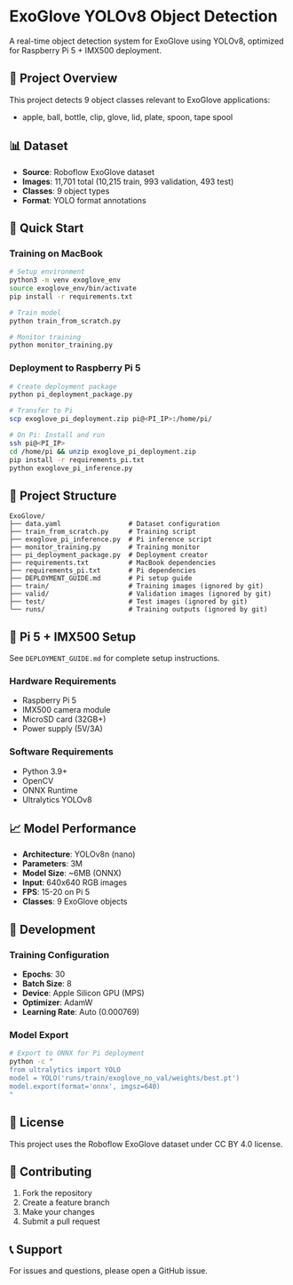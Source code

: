# ExoGlove YOLOv8 Object Detection

A real-time object detection system for ExoGlove using YOLOv8, optimized for Raspberry Pi 5 + IMX500 deployment.

## 🎯 Project Overview

This project detects 9 object classes relevant to ExoGlove applications:
- apple, ball, bottle, clip, glove, lid, plate, spoon, tape spool

## 📊 Dataset

- **Source**: Roboflow ExoGlove dataset
- **Images**: 11,701 total (10,215 train, 993 validation, 493 test)
- **Classes**: 9 object types
- **Format**: YOLO format annotations

## 🚀 Quick Start

### Training on MacBook

```bash
# Setup environment
python3 -m venv exoglove_env
source exoglove_env/bin/activate
pip install -r requirements.txt

# Train model
python train_from_scratch.py

# Monitor training
python monitor_training.py
```

### Deployment to Raspberry Pi 5

```bash
# Create deployment package
python pi_deployment_package.py

# Transfer to Pi
scp exoglove_pi_deployment.zip pi@<PI_IP>:/home/pi/

# On Pi: Install and run
ssh pi@<PI_IP>
cd /home/pi && unzip exoglove_pi_deployment.zip
pip install -r requirements_pi.txt
python exoglove_pi_inference.py
```

## 📁 Project Structure

```
ExoGlove/
├── data.yaml                 # Dataset configuration
├── train_from_scratch.py     # Training script
├── exoglove_pi_inference.py  # Pi inference script
├── monitor_training.py       # Training monitor
├── pi_deployment_package.py  # Deployment creator
├── requirements.txt          # MacBook dependencies
├── requirements_pi.txt       # Pi dependencies
├── DEPLOYMENT_GUIDE.md       # Pi setup guide
├── train/                    # Training images (ignored by git)
├── valid/                    # Validation images (ignored by git)
├── test/                     # Test images (ignored by git)
└── runs/                     # Training outputs (ignored by git)
```

## 🍓 Pi 5 + IMX500 Setup

See `DEPLOYMENT_GUIDE.md` for complete setup instructions.

### Hardware Requirements
- Raspberry Pi 5
- IMX500 camera module
- MicroSD card (32GB+)
- Power supply (5V/3A)

### Software Requirements
- Python 3.9+
- OpenCV
- ONNX Runtime
- Ultralytics YOLOv8

## 📈 Model Performance

- **Architecture**: YOLOv8n (nano)
- **Parameters**: 3M
- **Model Size**: ~6MB (ONNX)
- **Input**: 640x640 RGB images
- **FPS**: 15-20 on Pi 5
- **Classes**: 9 ExoGlove objects

## 🔧 Development

### Training Configuration
- **Epochs**: 30
- **Batch Size**: 8
- **Device**: Apple Silicon GPU (MPS)
- **Optimizer**: AdamW
- **Learning Rate**: Auto (0.000769)

### Model Export
```bash
# Export to ONNX for Pi deployment
python -c "
from ultralytics import YOLO
model = YOLO('runs/train/exoglove_no_val/weights/best.pt')
model.export(format='onnx', imgsz=640)
"
```

## 📝 License

This project uses the Roboflow ExoGlove dataset under CC BY 4.0 license.

## 🤝 Contributing

1. Fork the repository
2. Create a feature branch
3. Make your changes
4. Submit a pull request

## 📞 Support

For issues and questions, please open a GitHub issue.

